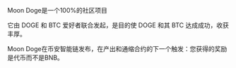 Moon Doge是一个100%的社区项目

它由 DOGE 和 BTC 爱好者联合发起，是目的使 DOGE 和其 BTC 达成成功，收获丰厚。

Moon Doge在币安智能链发布，在产出和通缩合约的下一个触发：您获得的奖励是代币而不是BNB。
